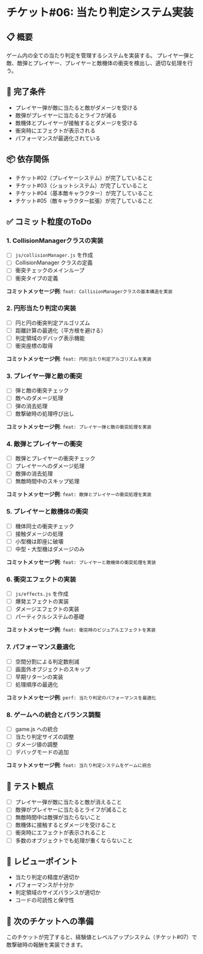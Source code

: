# チケット#06: 当たり判定システム実装

## 📋 概要
ゲーム内の全ての当たり判定を管理するシステムを実装する。
プレイヤー弾と敵、敵弾とプレイヤー、プレイヤーと敵機体の衝突を検出し、適切な処理を行う。

## 🎯 完了条件
- プレイヤー弾が敵に当たると敵がダメージを受ける
- 敵弾がプレイヤーに当たるとライフが減る
- 敵機体とプレイヤーが接触するとダメージを受ける
- 衝突時にエフェクトが表示される
- パフォーマンスが最適化されている

## 📦 依存関係
- チケット#02（プレイヤーシステム）が完了していること
- チケット#03（ショットシステム）が完了していること
- チケット#04（基本敵キャラクター）が完了していること
- チケット#05（敵キャラクター拡張）が完了していること

## ✅ コミット粒度のToDo

### 1. CollisionManagerクラスの実装
- [ ] `js/collisionManager.js` を作成
- [ ] CollisionManager クラスの定義
- [ ] 衝突チェックのメインループ
- [ ] 衝突タイプの定義

**コミットメッセージ例**: `feat: CollisionManagerクラスの基本構造を実装`

### 2. 円形当たり判定の実装
- [ ] 円と円の衝突判定アルゴリズム
- [ ] 距離計算の最適化（平方根を避ける）
- [ ] 判定領域のデバッグ表示機能
- [ ] 衝突座標の取得

**コミットメッセージ例**: `feat: 円形当たり判定アルゴリズムを実装`

### 3. プレイヤー弾と敵の衝突
- [ ] 弾と敵の衝突チェック
- [ ] 敵へのダメージ処理
- [ ] 弾の消去処理
- [ ] 敵撃破時の処理呼び出し

**コミットメッセージ例**: `feat: プレイヤー弾と敵の衝突処理を実装`

### 4. 敵弾とプレイヤーの衝突
- [ ] 敵弾とプレイヤーの衝突チェック
- [ ] プレイヤーへのダメージ処理
- [ ] 敵弾の消去処理
- [ ] 無敵時間中のスキップ処理

**コミットメッセージ例**: `feat: 敵弾とプレイヤーの衝突処理を実装`

### 5. プレイヤーと敵機体の衝突
- [ ] 機体同士の衝突チェック
- [ ] 接触ダメージの処理
- [ ] 小型機は即座に破壊
- [ ] 中型・大型機はダメージのみ

**コミットメッセージ例**: `feat: プレイヤーと敵機体の衝突処理を実装`

### 6. 衝突エフェクトの実装
- [ ] `js/effects.js` を作成
- [ ] 爆発エフェクトの実装
- [ ] ダメージエフェクトの実装
- [ ] パーティクルシステムの基礎

**コミットメッセージ例**: `feat: 衝突時のビジュアルエフェクトを実装`

### 7. パフォーマンス最適化
- [ ] 空間分割による判定数削減
- [ ] 画面外オブジェクトのスキップ
- [ ] 早期リターンの実装
- [ ] 処理順序の最適化

**コミットメッセージ例**: `perf: 当たり判定のパフォーマンスを最適化`

### 8. ゲームへの統合とバランス調整
- [ ] game.js への統合
- [ ] 当たり判定サイズの調整
- [ ] ダメージ値の調整
- [ ] デバッグモードの追加

**コミットメッセージ例**: `feat: 当たり判定システムをゲームに統合`

## 🧪 テスト観点
- [ ] プレイヤー弾が敵に当たると敵が消えること
- [ ] 敵弾がプレイヤーに当たるとライフが減ること
- [ ] 無敵時間中は敵弾が当たらないこと
- [ ] 敵機体に接触するとダメージを受けること
- [ ] 衝突時にエフェクトが表示されること
- [ ] 多数のオブジェクトでも処理が重くならないこと

## 📝 レビューポイント
- 当たり判定の精度が適切か
- パフォーマンスが十分か
- 判定領域のサイズバランスが適切か
- コードの可読性と保守性

## 🚀 次のチケットへの準備
このチケットが完了すると、経験値とレベルアップシステム（チケット#07）で敵撃破時の報酬を実装できます。